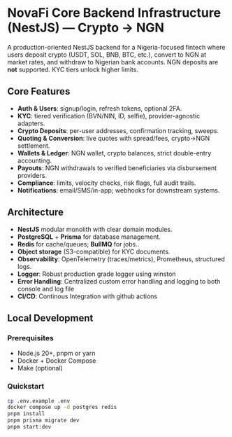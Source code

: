 # NovaFi Core Backend Infrastructure (NestJS) — Crypto → NGN

A production-oriented NestJS backend for a Nigeria-focused fintech where users deposit crypto (USDT, SOL, BNB, BTC, etc.), convert to NGN at market rates, and withdraw to Nigerian bank accounts. NGN deposits are **not** supported. KYC tiers unlock higher limits.

## Core Features

- **Auth & Users**: signup/login, refresh tokens, optional 2FA.
- **KYC**: tiered verification (BVN/NIN, ID, selfie), provider-agnostic adapters.
- **Crypto Deposits**: per-user addresses, confirmation tracking, sweeps.
- **Quoting & Conversion**: live quotes with spread/fees, crypto→NGN settlement.
- **Wallets & Ledger**: NGN wallet, crypto balances, strict double-entry accounting.
- **Payouts**: NGN withdrawals to verified beneficiaries via disbursement providers.
- **Compliance**: limits, velocity checks, risk flags, full audit trails.
- **Notifications**: email/SMS/in-app; webhooks for downstream systems.

## Architecture

- **NestJS** modular monolith with clear domain modules.
- **PostgreSQL** + **Prisma** for database management.
- **Redis** for cache/queues; **BullMQ** for jobs..
- **Object storage** (S3-compatible) for KYC documents.
- **Observability**: OpenTelemetry (traces/metrics), Prometheus, structured logs.
- **Logger**: Robust production grade logger using winston
- **Error Handling**: Centralized custom error handling and logging to both console and log file
- **CI/CD**: Continous Integration with github actions

## Local Development

### Prerequisites

- Node.js 20+, pnpm or yarn
- Docker + Docker Compose
- Make (optional)

### Quickstart

```bash
cp .env.example .env
docker compose up -d postgres redis
pnpm install
pnpm prisma migrate dev
pnpm start:dev
```
